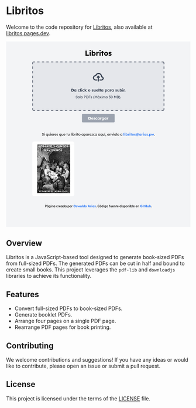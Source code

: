 # Libritos

Welcome to the code repository for [Libritos](https://libritos.arias.pw), also available at [libritos.pages.dev](https://libritos.pages.dev).

![libritos](libritos.png)

## Overview

Libritos is a JavaScript-based tool designed to generate book-sized PDFs from full-sized PDFs. The generated PDFs can be cut in half and bound to create small books. This project leverages the `pdf-lib` and `downloadjs` libraries to achieve its functionality.

## Features

- Convert full-sized PDFs to book-sized PDFs.
- Generate booklet PDFs.
- Arrange four pages on a single PDF page.
- Rearrange PDF pages for book printing.

## Contributing

We welcome contributions and suggestions! If you have any ideas or would like to contribute, please open an issue or submit a pull request.

## License

This project is licensed under the terms of the [LICENSE](LICENSE) file.
